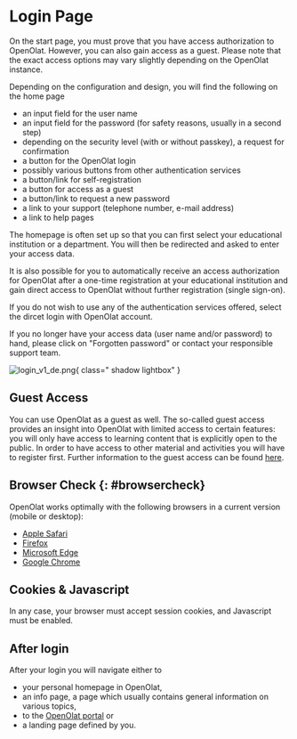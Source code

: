 # Login Page

On the start page, you must prove that you have access authorization to OpenOlat. However, you can also gain access as a guest.
Please note that the exact access options may vary slightly depending on the OpenOlat instance.

Depending on the configuration and design, you will find the following on the home page

* an input field for the user name
* an input field for the password (for safety reasons, usually in a second step)
* depending on the security level (with or without passkey), a request for confirmation
* a button for the OpenOlat login
* possibly various buttons from other authentication services
* a button/link for self-registration
* a button for access as a guest
* a button/link to request a new password
* a link to your support (telephone number, e-mail address)
* a link to help pages

The homepage is often set up so that you can first select your educational institution or a department. You will then be redirected and asked to enter your access data.

It is also possible for you to automatically receive an access authorization for OpenOlat after a one-time registration at your educational institution and gain direct access to OpenOlat without further registration (single sign-on).

If you do not wish to use any of the authentication services offered, select the dircet login with OpenOlat account.

If you no longer have your access data (user name and/or password) to hand, please click on "Forgotten password" or contact your responsible support team.

![login_v1_de.png](assets/login_v1_de.png){ class=" shadow lightbox" }

## Guest Access

You can use OpenOlat as a guest as well. The so-called guest access provides an insight into OpenOlat with limited access to certain features: you will only have access to learning content that is explicitly open to the public. In order to have access to other material and activities you will have to register first. Further information to the guest access can be found [here](../basic_concepts/guest_access.md).

## Browser Check {: #browsercheck}

OpenOlat works optimally with the following browsers in a current version (mobile or desktop):

* [Apple Safari](https://www.apple.com/safari/)
* [Firefox](https://www.mozilla.org/firefox/)
* [Microsoft Edge](https://www.microsoft.com/edge)
* [Google Chrome](https://www.google.com/chrome/)


## Cookies & Javascript

In any case, your browser must accept session cookies, and Javascript must be enabled.

## After login

After your login you will navigate either to 

* your personal homepage in OpenOlat, 
* an info page, a page which usually contains general information on various topics, 
* to the [OpenOlat portal](../basic_concepts/Portal_configuration.md) or 
* a landing page defined by you. 
